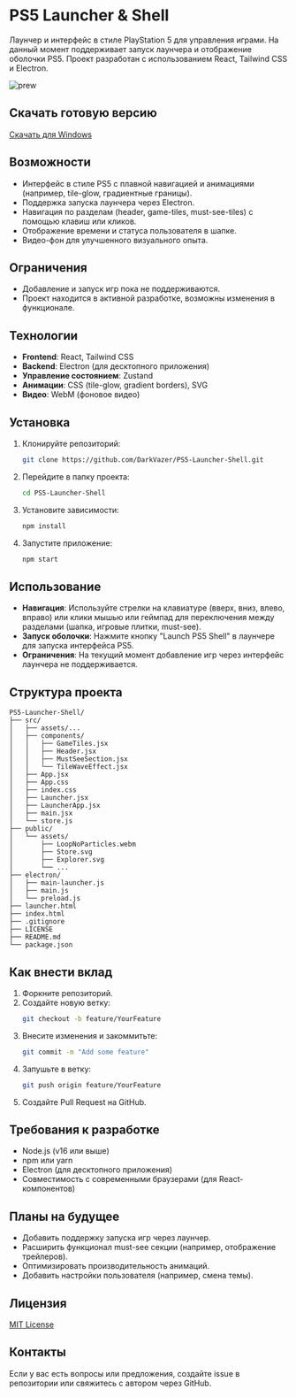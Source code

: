 # PS5 Launcher & Shell

Лаунчер и интерфейс в стиле PlayStation 5 для управления играми. На данный момент поддерживает запуск лаунчера и отображение оболочки PS5. Проект разработан с использованием React, Tailwind CSS и Electron.


![prew](https://github.com/user-attachments/assets/d87e04dd-0135-4304-927d-b3f33a71b131)


## Скачать готовую версию
[Скачать для Windows](https://github.com/DarkVazer/PS5-Launcher-Shell/releases/tag/latests)

## Возможности
- Интерфейс в стиле PS5 с плавной навигацией и анимациями (например, tile-glow, градиентные границы).
- Поддержка запуска лаунчера через Electron.
- Навигация по разделам (header, game-tiles, must-see-tiles) с помощью клавиш или кликов.
- Отображение времени и статуса пользователя в шапке.
- Видео-фон для улучшенного визуального опыта.

## Ограничения
- Добавление и запуск игр пока не поддерживаются.
- Проект находится в активной разработке, возможны изменения в функционале.

## Технологии
- **Frontend**: React, Tailwind CSS
- **Backend**: Electron (для десктопного приложения)
- **Управление состоянием**: Zustand
- **Анимации**: CSS (tile-glow, gradient borders), SVG
- **Видео**: WebM (фоновое видео)

## Установка
1. Клонируйте репозиторий:
   ```bash
   git clone https://github.com/DarkVazer/PS5-Launcher-Shell.git
   ```
2. Перейдите в папку проекта:
   ```bash
   cd PS5-Launcher-Shell
   ```
3. Установите зависимости:
   ```bash
   npm install
   ```
4. Запустите приложение:
   ```bash
   npm start
   ```

## Использование
- **Навигация**: Используйте стрелки на клавиатуре (вверх, вниз, влево, вправо) или клики мышью или геймпад для переключения между разделами (шапка, игровые плитки, must-see).
- **Запуск оболочки**: Нажмите кнопку "Launch PS5 Shell" в лаунчере для запуска интерфейса PS5.
- **Ограничения**: На текущий момент добавление игр через интерфейс лаунчера не поддерживается.

## Структура проекта
```
PS5-Launcher-Shell/
├── src/
│   ├── assets/...
│   ├── components/
│   │   ├── GameTiles.jsx
│   │   ├── Header.jsx
│   │   ├── MustSeeSection.jsx
│   │   └── TileWaveEffect.jsx
│   ├── App.jsx
│   ├── App.css
│   ├── index.css
│   ├── Launcher.jsx
│   ├── LauncherApp.jsx
│   ├── main.jsx
│   └── store.js
├── public/
│   └── assets/
│       ├── LoopNoParticles.webm
│       ├── Store.svg
│       ├── Explorer.svg
│       └── ...
├── electron/
│   ├── main-launcher.js
│   ├── main.js
│   └── preload.js
├── launcher.html
├── index.html
├── .gitignore
├── LICENSE
├── README.md
└── package.json
```

## Как внести вклад
1. Форкните репозиторий.
2. Создайте новую ветку:
   ```bash
   git checkout -b feature/YourFeature
   ```
3. Внесите изменения и закоммитьте:
   ```bash
   git commit -m "Add some feature"
   ```
4. Запушьте в ветку:
   ```bash
   git push origin feature/YourFeature
   ```
5. Создайте Pull Request на GitHub.

## Требования к разработке
- Node.js (v16 или выше)
- npm или yarn
- Electron (для десктопного приложения)
- Совместимость с современными браузерами (для React-компонентов)

## Планы на будущее
- Добавить поддержку запуска игр через лаунчер.
- Расширить функционал must-see секции (например, отображение трейлеров).
- Оптимизировать производительность анимаций.
- Добавить настройки пользователя (например, смена темы).

## Лицензия
[MIT License](LICENSE)

## Контакты
Если у вас есть вопросы или предложения, создайте issue в репозитории или свяжитесь с автором через GitHub.
